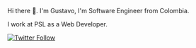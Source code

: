 Hi there 👋. I'm Gustavo, I'm Software Engineer from Colombia.

I work at PSL as a Web Developer.

[![Twitter Follow](https://img.shields.io/twitter/follow/gemr1423?label=Follow%20@gemr1423)](https://twitter.com/intent/follow?screen_name=gemr1423)

<!--
**gemr142388/gemr142388** is a ✨ _special_ ✨ repository because its `README.md` (this file) appears on your GitHub profile.

Here are some ideas to get you started:

- 🔭 I’m currently working on ...
- 🌱 I’m currently learning ...
- 👯 I’m looking to collaborate on ...
- 🤔 I’m looking for help with ...
- 💬 Ask me about ...
- 📫 How to reach me: ...
- 😄 Pronouns: ...
- ⚡ Fun fact: ...
-->
